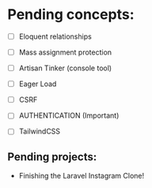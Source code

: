 # Pending concepts:

- [ ] Eloquent relationships 
- [ ] Mass assignment protection
- [ ] Artisan Tinker (console tool)
- [ ] Eager Load
- [ ] CSRF

- [ ] AUTHENTICATION (Important)

- [ ] TailwindCSS


## Pending projects:

- Finishing the Laravel Instagram Clone!